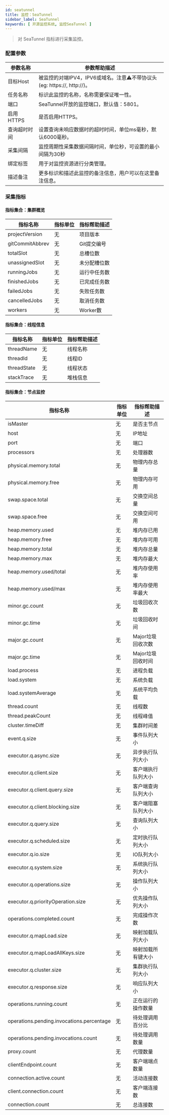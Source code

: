```yaml
---
id: seatunnel
title: 监控：SeaTunnel
sidebar_label: SeaTunnel
keywords: [ 开源监控系统, 监控SeaTunnel ]
---
```


> 对 SeaTunnel 指标进行采集监控。

### 配置参数

|  参数名称   | 参数帮助描述                                               |
|---------|------------------------------------------------------|
| 目标Host  | 被监控的对端IPV4，IPV6或域名。注意⚠️不带协议头(eg: https://, http://)。 |
| 任务名称    | 标识此监控的名称，名称需要保证唯一性。                                  |
| 端口      | SeaTunnel开放的监控端口，默认值：5801。                           |
| 启用HTTPS | 是否启用HTTPS。                                           |
| 查询超时时间  | 设置查询未响应数据时的超时时间，单位ms毫秒，默认6000毫秒。                     |
| 采集间隔    | 监控周期性采集数据间隔时间，单位秒，可设置的最小间隔为30秒                       |
| 绑定标签    | 用于对监控资源进行分类管理。                                       |
| 描述备注    | 更多标识和描述此监控的备注信息，用户可以在这里备注信息。                         |

### 采集指标

#### 指标集合：集群概览

|         指标名称          | 指标单位 | 指标帮助描述   |
|-----------------------|------|----------|
| projectVersion          | 无    |  项目版本        |
| gitCommitAbbrev                | 无    | Git提交编号     |
| totalSlot                 | 无    | 总槽位数    |
| unassignedSlot            | 无    | 未分配槽位数    |
| runningJobs | 无    | 运行中任务数 |
| finishedJobs         | 无    | 已完成任务数    |
| failedJobs     | 无    | 失败任务数    |
| cancelledJobs   | 无    | 取消任务数   |
| workers     | 无    | Worker数   |

#### 指标集合：线程信息

| 指标名称        | 指标单位 | 指标帮助描述 |
|-------------|------|--------|
| threadName  | 无    | 线程名称    |
| threadId    | 无    | 线程ID  |
| threadState | 无    | 线程状态  |
| stackTrace  | 无 | 堆栈信息 |

#### 指标集合：节点监控

|    指标名称    | 指标单位 | 指标帮助描述     |
|------------|------|------------|
| isMaster      | 无    | 是否主节点      |
| host | 无    | IP地址       |
| port     | 无  | 端口         |
| processors | 无 | 处理器数       |
| physical.memory.total | 无 | 物理内存总量     |
| physical.memory.free | 无 | 物理内存可用     |
| swap.space.total | 无 | 交换空间总量     |
| swap.space.free | 无 | 交换空间可用     |
| heap.memory.used | 无 | 堆内存已用      |
| heap.memory.free | 无 | 堆内存可用      |
| heap.memory.total | 无 | 堆内存总量      |
| heap.memory.max | 无 | 堆内存最大      |
| heap.memory.used/total | 无 | 堆内存使用率     |
| heap.memory.used/max | 无 | 堆内存使用率最大   |
| minor.gc.count | 无 | 垃圾回收次数     |
| minor.gc.time | 无 | 垃圾回收时间     |
| major.gc.count | 无 | Major垃圾回收次数 |
| major.gc.time | 无 | Major垃圾回收时间     |
| load.process | 无 | 进程负载       |
| load.system | 无 | 系统负载       |
| load.systemAverage | 无 | 系统平均负载     |
| thread.count | 无 | 线程数        |
| thread.peakCount | 无 | 线程峰值       |
| cluster.timeDiff | 无 | 集群时间差      |
| event.q.size | 无 | 事件队列大小     |
| executor.q.async.size | 无 | 异步执行队列大小   |
| executor.q.client.size | 无 | 客户端执行队列大小  |
| executor.q.client.query.size | 无 | 客户端查询队列大小  |
| executor.q.client.blocking.size | 无 | 客户端阻塞队列大小  |
| executor.q.query.size | 无 | 查询队列大小     |
| executor.q.scheduled.size | 无 | 定时执行队列大小   |
| executor.q.io.size | 无 | IO队列大小     |
| executor.q.system.size | 无 | 系统执行队列大小   |
| executor.q.operations.size | 无 | 操作队列大小     |
| executor.q.priorityOperation.size | 无 | 优先操作队列大小   |
| operations.completed.count | 无 | 完成操作次数     |
| executor.q.mapLoad.size | 无 | 映射加载队列大小   |
| executor.q.mapLoadAllKeys.size | 无 | 映射加载所有键大小  |
| executor.q.cluster.size | 无 | 集群执行队列大小   |
| executor.q.response.size | 无 | 响应队列大小     |
| operations.running.count | 无 | 正在运行的操作数量  |
| operations.pending.invocations.percentage | 无 | 待处理调用百分比   |
| operations.pending.invocations.count | 无 | 待处理调用数量    |
| proxy.count | 无 | 代理数量       |
| clientEndpoint.count | 无 | 客户端端点数量    |
| connection.active.count | 无 | 活动连接数      |
| client.connection.count | 无 | 客户端连接数     |
| connection.count | 无 | 总连接数       |
